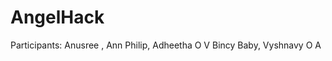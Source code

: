 # AngelHack

Participants: Anusree , 
              Ann Philip,
              Adheetha O V
              Bincy Baby,
              Vyshnavy O A


